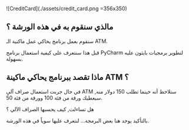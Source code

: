 ![CreditCard](./assets/credit_card.png =356x350)

## مالذي سنقوم به في هذه الورشة ؟

سنقوم بعمل برنامج يحاكي عمل ماكنية الـ ATM.

قبل هذا سنتعرف على كيفية استعمال برنامج PyCharm لتطوير برمجيات بايثون عليه بسهولة.

## ماذا تقصد ببرنامج يحاكي ماكينة ATM ؟

في حال جربت استعمال صراف آلي ATM  ستلاحظ أنه حينما تطلب 150 دولار منه, سيعطيك ورقة من فئة 100 وورقة من فئة 50.

هل تساءلت, كيف يحسبها الصراف الآلي ؟

بالتأكيد يوجد هنا بعض البرمجة... لنتعرف عليها سوياً في هذه الورشة.